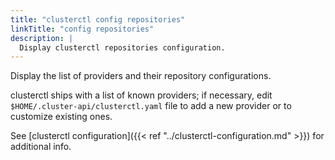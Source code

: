 ```yaml
---
title: "clusterctl config repositories"
linkTitle: "config repositories"
description: |
  Display clusterctl repositories configuration.
---
```


Display the list of providers and their repository configurations.

clusterctl ships with a list of known providers; if necessary, edit `$HOME/.cluster-api/clusterctl.yaml` file to add a new provider or to customize existing ones.

See [clusterctl configuration]({{< ref "../clusterctl-configuration.md" >}}) for additional info.
